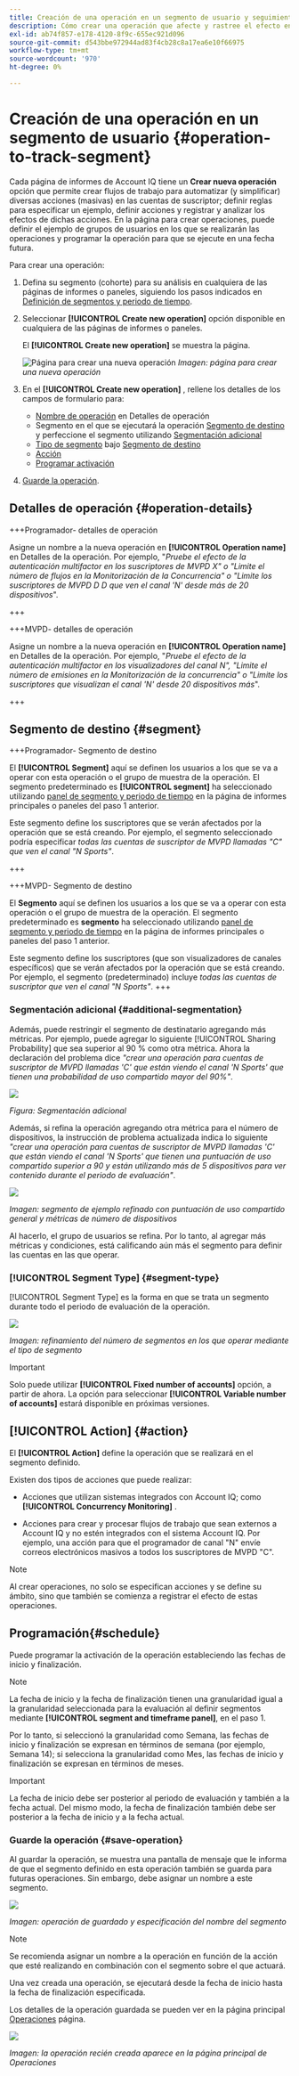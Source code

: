 ```yaml
---
title: Creación de una operación en un segmento de usuario y seguimiento de efectos
description: Cómo crear una operación que afecte y rastree el efecto en un segmento definido de usuarios.
exl-id: ab74f857-e178-4120-8f9c-655ec921d096
source-git-commit: d543bbe972944ad83f4cb28c8a17ea6e10f66975
workflow-type: tm+mt
source-wordcount: '970'
ht-degree: 0%

---
```


# Creación de una operación en un segmento de usuario {#operation-to-track-segment}

Cada página de informes de Account IQ tiene un **Crear nueva operación** opción que permite crear flujos de trabajo para automatizar (y simplificar) diversas acciones (masivas) en las cuentas de suscriptor; definir reglas para especificar un ejemplo, definir acciones y registrar y analizar los efectos de dichas acciones. En la página para crear operaciones, puede definir el ejemplo de grupos de usuarios en los que se realizarán las operaciones y programar la operación para que se ejecute en una fecha futura.

Para crear una operación:

1. Defina su segmento (cohorte) para su análisis en cualquiera de las páginas de informes o paneles, siguiendo los pasos indicados en [Definición de segmentos y periodo de tiempo](/help/accountiq/howto-select-segment-timeframe.md).

1. Seleccionar **[!UICONTROL Create new operation]** opción disponible en cualquiera de las páginas de informes o paneles.

   El **[!UICONTROL Create new operation]** se muestra la página.

   ![Página para crear una nueva operación](assets/create-new-operations.png)
   *Imagen: página para crear una nueva operación*

1. En el **[!UICONTROL Create new operation]** , rellene los detalles de los campos de formulario para:

   * [Nombre de operación](#operation-details) en Detalles de operación
   * Segmento en el que se ejecutará la operación [Segmento de destino](#segment) y perfeccione el segmento utilizando [Segmentación adicional](#additional-segmentation)
   * [Tipo de segmento](#segment-type) bajo [Segmento de destino](#segment)
   * [Acción](#action)
   * [Programar activación](#schedule)

1. [Guarde la operación](#save-operation).

## Detalles de operación {#operation-details}

+++Programador- detalles de operación

Asigne un nombre a la nueva operación en **[!UICONTROL Operation name]** en Detalles de la operación. Por ejemplo, &quot;*Pruebe el efecto de la autenticación multifactor en los suscriptores de MVPD X&quot; o &quot;Limite el número de flujos en la Monitorización de la Concurrencia&quot; o &quot;Limite los suscriptores de MVPD D D que ven el canal &#39;N&#39; desde más de 20 dispositivos*&quot;.

+++

+++MVPD- detalles de operación

Asigne un nombre a la nueva operación en **[!UICONTROL Operation name]** en Detalles de la operación. Por ejemplo, &quot;*Pruebe el efecto de la autenticación multifactor en los visualizadores del canal N&quot;, &quot;Limite el número de emisiones en la Monitorización de la concurrencia&quot; o &quot;Limite los suscriptores que visualizan el canal &#39;N&#39; desde 20 dispositivos más*&quot;.

+++

## Segmento de destino {#segment}

+++Programador- Segmento de destino

El **[!UICONTROL Segment]** aquí se definen los usuarios a los que se va a operar con esta operación o el grupo de muestra de la operación. El segmento predeterminado es **[!UICONTROL segment]** ha seleccionado utilizando [panel de segmento y periodo de tiempo](/help/accountiq/howto-select-segment-timeframe.md) en la página de informes principales o paneles del paso 1 anterior.

<!--* The first segment entry in the **Segment** section, by default, shows the **segment** you selected in the step 1.

* The **segment evaluation period** is the time period of analysis you selected in step 1 from **Granularity and Timeframe** option.
![](assets/operations-segment-selection.png)
*Figure: Segment and timeframe selection on the main page*-->

Este segmento define los suscriptores que se verán afectados por la operación que se está creando. Por ejemplo, el segmento seleccionado podría especificar *todas las cuentas de suscriptor de MVPD llamadas &quot;C&quot; que ven el canal &quot;N Sports&quot;*.

+++

+++MVPD- Segmento de destino

El **Segmento** aquí se definen los usuarios a los que se va a operar con esta operación o el grupo de muestra de la operación. El segmento predeterminado es **segmento** ha seleccionado utilizando [panel de segmento y periodo de tiempo](/help/accountiq/howto-select-segment-timeframe.md) en la página de informes principales o paneles del paso 1 anterior.

<!--* The first segment entry in the **Segment** section, by default, shows the **segment** you selected in the step 1.

* The **segment evaluation period** is the time period of analysis you selected in step 1 from **Granularity and Timeframe** option.
![](assets/operations-segment-selection.png)
*Figure: Segment and timeframe selection on the main page*-->

Este segmento define los suscriptores (que son visualizadores de canales específicos) que se verán afectados por la operación que se está creando. Por ejemplo, el segmento (predeterminado) incluye *todas las cuentas de suscriptor que ven el canal &quot;N Sports&quot;*.
+++

### Segmentación adicional {#additional-segmentation}

Además, puede restringir el segmento de destinatario agregando más métricas. Por ejemplo, puede agregar lo siguiente [!UICONTROL Sharing Probability] que sea superior al 90 % como otra métrica. Ahora la declaración del problema dice *&quot;crear una operación para cuentas de suscriptor de MVPD llamadas &#39;C&#39; que están viendo el canal &#39;N Sports&#39; que tienen una probabilidad de uso compartido mayor del 90%&quot;*.

![](assets/additional-segment.gif)

*Figura: Segmentación adicional*

Además, si refina la operación agregando otra métrica para el número de dispositivos, la instrucción de problema actualizada indica lo siguiente *&quot;crear una operación para cuentas de suscriptor de MVPD llamadas &#39;C&#39; que están viendo el canal &#39;N Sports&#39; que tienen una puntuación de uso compartido superior a 90 y están utilizando más de 5 dispositivos para ver contenido durante el periodo de evaluación&quot;*.

![](assets/refined-segment.png)

*Imagen: segmento de ejemplo refinado con puntuación de uso compartido general y métricas de número de dispositivos*

Al hacerlo, el grupo de usuarios se refina. Por lo tanto, al agregar más métricas y condiciones, está calificando aún más el segmento para definir las cuentas en las que operar.

### [!UICONTROL Segment Type] {#segment-type}

[!UICONTROL Segment Type] es la forma en que se trata un segmento durante todo el periodo de evaluación de la operación.

![](assets/segment-type.png)

*Imagen: refinamiento del número de segmentos en los que operar mediante el tipo de segmento*

<!--The segment type option allows you to further refine your segment based on the evaluation period (or time).

**Fixed number of accounts** 

When you select **Fixed number of accounts** segment type, then you need to specify an evaluation period as well.

By doing so, you are fixing the sample size for evaluation in terms of numbers. You are making Account IQ identify a specific set of users (that meet the criteria of defined evaluation period and segment metrics) to operate on. The analysis and graphs will be generated for this specific set of users only (identified initially) throughout the operation.

**Variable number of accounts**

When you select **Variable number of accounts** segment type, you do not limit the number of accounts in segment. The accounts which fall under the defined segment metrics are the part of the segment, and the number of accounts will change continuously during the course of operation.-->

>[!IMPORTANT]
>
>Solo puede utilizar **[!UICONTROL Fixed number of accounts]** opción, a partir de ahora. La opción para seleccionar **[!UICONTROL Variable number of accounts]** estará disponible en próximas versiones.

<!--

you tell Account IQ in the beginning of the operation which number of accounts to operate on.

Account IQ system only has a segment definition, and during the operation it looks into all the accounts that fit that segments.

the number of accounts in segment is not limited, the accounts that fall under defined segment metrics will be part of the segment, and the no of accounts will change continuously, as there are no specific limitations - like an evaluation period in the past.When the segment is defined (which in this example is, subscriber accounts of MVPD 'C' who are viewing the channel 'N Sports' that have a sharing score above 80 and are using 10 different IPs) and we also identified a time period to evaluate a segment. This identifies X number of accounts as sample (for example 5000). How many devices they are using?
It identifies x-number of accounts (5000)...a very specific set of users that meet this criteria.
for every period that we schedule (within that operation) during that operation) we will look at those 5K users that are originally identified and we will present graph about them. How are the sharing scores coming up?u We identified a period. Are their sharing scores going up? Are there fewer of them who are meeting this definition?
Fixed versus variable is the way the treated in fixed or variable way.

1. we identified a fixed set of accounts.
2. we evaluate those specific accounts on criteria throughout the operation.

General idea independent of graph is that we will evaluate a set of accounts identified initially, for no of periods during operation and generate graphs against that.
Those are the 5000 users for which I will create graphs for for every period of the operation.

**Variable number of accounts**
We do not identify any initial set of accounts, we just have a segment definition.
Each period during the operation, we go and look into all the accounts that fit that segments.
If it is not a fixed segment, I won't initially evaluate it. I won't have an initial set of 5000. Instead at every period during the evaluation I will evaluate the segment then, and then I will produce graph about the next 3000 users.
the......will vary from period to period.

if not fixed segment, then I won't initially evaluate or have initial set of 5000, instead at every period during an operation and the.-->

## [!UICONTROL Action] {#action}

El **[!UICONTROL Action]** define la operación que se realizará en el segmento definido.

Existen dos tipos de acciones que puede realizar:

* Acciones que utilizan sistemas integrados con Account IQ; como **[!UICONTROL Concurrency Monitoring]** <!--[Concurrency Monitoring](https://tve.helpdocsonline.com/concurrency-monitoring-introduction), or Adobe Target-->.

* Acciones para crear y procesar flujos de trabajo que sean externos a Account IQ y no estén integrados con el sistema Account IQ. Por ejemplo, una acción para que el programador de canal &quot;N&quot; envíe correos electrónicos masivos a todos los suscriptores de MVPD &quot;C&quot;.

>[!NOTE]
>
>Al crear operaciones, no solo se especifican acciones y se define su ámbito, sino que también se comienza a registrar el efecto de estas operaciones.

## Programación{#schedule}

Puede programar la activación de la operación estableciendo las fechas de inicio y finalización.

>[!NOTE]
>
>La fecha de inicio y la fecha de finalización tienen una granularidad igual a la granularidad seleccionada para la evaluación al definir segmentos mediante **[!UICONTROL segment and timeframe panel]**, en el paso 1.
>
>
>Por lo tanto, si seleccionó la granularidad como Semana, las fechas de inicio y finalización se expresan en términos de semana (por ejemplo, Semana 14); si selecciona la granularidad como Mes, las fechas de inicio y finalización se expresan en términos de meses.


>[!IMPORTANT]
>
>La fecha de inicio debe ser posterior al periodo de evaluación y también a la fecha actual. Del mismo modo, la fecha de finalización también debe ser posterior a la fecha de inicio y a la fecha actual.

### Guarde la operación {#save-operation}

Al guardar la operación, se muestra una pantalla de mensaje que le informa de que el segmento definido en esta operación también se guarda para futuras operaciones. Sin embargo, debe asignar un nombre a este segmento.

![](assets/save-operation.png)

*Imagen: operación de guardado y especificación del nombre del segmento*

>[!NOTE]
>
>Se recomienda asignar un nombre a la operación en función de la acción que esté realizando en combinación con el segmento sobre el que actuará.

<!--In future you can select this saved segment when defining a segment for your analysis on the main reports page. Moreover, the saved segment is also listed when you create an operation the next time.

![](assets/saved-segment-operations-page.png)

*Figure: Saved segments in segment selector on Create new operations page* 

>[!IMPORTANT]
>
>When creating an operation, if you select a segment that was previously created then you cannot add new metrics to it and refine it.
>
>Adding new metrics creates a new segment, but you cannot modify an existing segment.-->

Una vez creada una operación, se ejecutará desde la fecha de inicio hasta la fecha de finalización especificada.

Los detalles de la operación guardada se pueden ver en la página principal [Operaciones](/help/accountiq/operations.md) página.

![](assets/new-operation-created.png)

*Imagen: la operación recién creada aparece en la página principal de Operaciones*
